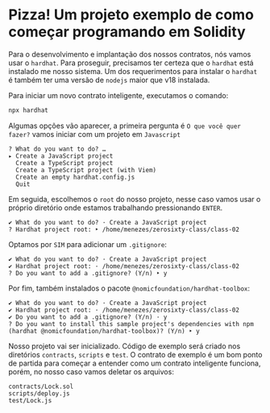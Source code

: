 # Pizza! Um projeto exemplo de como começar programando em Solidity

Para o desenvolvimento e implantação dos nossos contratos, nós vamos usar o `hardhat`. Para proseguir, precisamos ter certeza que o `hardhat` está instalado me nosso sistema. Um dos requerimentos para instalar o `hardhat` é também ter uma versão de `nodejs` maior que v18 instalada.

Para iniciar um novo contrato inteligente, executamos o comando:


```bash
npx hardhat
```

Algumas opções vão aparecer, a primeira pergunta é `O que você quer fazer?` vamos iniciar com um projeto em `Javascript`

```
? What do you want to do? … 
▸ Create a JavaScript project
  Create a TypeScript project
  Create a TypeScript project (with Viem)
  Create an empty hardhat.config.js
  Quit
```

Em seguida, escolhemos o `root` do nosso projeto, nesse caso vamos usar o próprio diretório onde estamos trabalhando pressionando `ENTER`.

```
✔ What do you want to do? · Create a JavaScript project
? Hardhat project root: ‣ /home/menezes/zerosixty-class/class-02
```

Optamos por `SIM` para adicionar um `.gitignore`:

```
✔ What do you want to do? · Create a JavaScript project
✔ Hardhat project root: · /home/menezes/zerosixty-class/class-02
? Do you want to add a .gitignore? (Y/n) ‣ y
```

Por fim, também instalados o pacote `@nomicfoundation/hardhat-toolbox`:

```
✔ What do you want to do? · Create a JavaScript project
✔ Hardhat project root: · /home/menezes/zerosixty-class/class-02
✔ Do you want to add a .gitignore? (Y/n) · y
? Do you want to install this sample project's dependencies with npm (hardhat @nomicfoundation/hardhat-toolbox)? (Y/n) ‣ y
```

Nosso projeto vai ser inicializado. Código de exemplo será criado nos diretórios `contracts`, `scripts` e `test`. O contrato de exemplo é um bom ponto de partida para começar a entender como um contrato inteligente funciona, porém, no nosso caso vamos deletar os arquivos:

`contracts/Lock.sol`<br>
`scripts/deploy.js`<br>
`test/Lock.js`<br>

